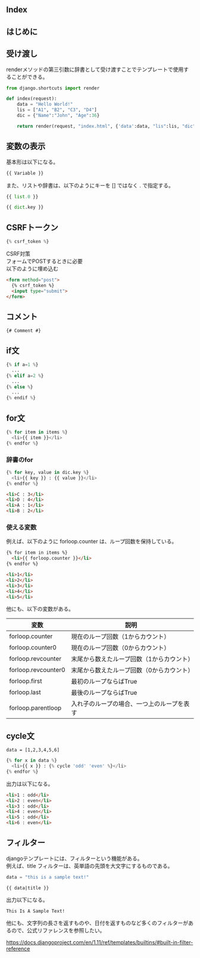 ## Index

## はじめに

## 受け渡し
renderメソッドの第三引数に辞書として受け渡すことでテンプレートで使用することができる。  
```python
from django.shortcuts import render

def index(request):
    data = "Hello World!"
    lis = ["A1", "B2", "C3", "D4"]
    dic = {"Name":"John", "Age":36}

    return render(request, "index.html", {'data':data, "lis":lis, "dic":dic})
```

## 変数の表示
基本形は以下になる。  
```python
{{ Variable }}
```

また、リストや辞書は、以下のようにキーを [] ではなく . で指定する。  
```python
{{ list.0 }}

{{ dict.key }}
```

## CSRFトークン
```python
{% csrf_token %}
```
CSRF対策  
フォームでPOSTするときに必要  
以下のように埋め込む  
```html
<form method="post">
  {% csrf_token %}
  <input type="submit">
</form>
```


## コメント
```
{# Comment #}
```


## if文
```python
{% if a=1 %}
  ...
{% elif a=2 %}
  ...
{% else %}
  ...
{% endif %}
```

## for文
```python
{% for item in items %}
  <li>{{ item }}</li>
{% endfor %}
```

### 辞書のfor
```python
{% for key, value in dic.key %}
  <li>{{ key }} : {{ value }}</li>
{% endfor %}
```

```html
<li>C : 3</li>
<li>D : 4</li>
<li>A : 1</li>
<li>B : 2</li>
```

### 使える変数
例えば、以下のように forloop.counter は、ループ回数を保持している。  
```html
{% for item in items %}
  <li>{{ forloop.counter }}</li>
{% endfor %}
```

```html
<li>1</li>
<li>2</li>
<li>3</li>
<li>4</li>
<li>5</li>
```

他にも、以下の変数がある。  

|変数                 |説明                   |
|-------------------|---------------------|
|forloop.counter    |現在のループ回数（1からカウント）    |
|forloop.counter0   |現在のループ回数（0からカウント）    |
|forloop.revcounter |末尾から数えたループ回数（1からカウント）|
|forloop.revcounter0|末尾から数えたループ回数（0からカウント）|
|forloop.first      |最初のループならばTrue        |
|forloop.last       |最後のループならばTrue        |
|forloop.parentloop |入れ子のループの場合、一つ上のループを表す|


## cycle文
```
data = [1,2,3,4,5,6]
```

```python
{% for x in data %}
  <li>{{ x }} : {% cycle 'odd' 'even' %}</li>
{% endfor %}
```

出力は以下になる。  

```html
<li>1 : odd</li>
<li>2 : even</li>
<li>3 : odd</li>
<li>4 : even</li>
<li>5 : odd</li>
<li>6 : even</li>
```

## フィルター
djangoテンプレートには、フィルターという機能がある。  
例えば、title フィルターは、英単語の先頭を大文字にするものである。  
```python
data = "this is a sample text!"
```

```
{{ data|title }}
```
出力以下になる。  
```
This Is A Sample Text!
```

他にも、文字列の長さを返すものや、日付を返すものなど多くのフィルターがあるので、公式リファレンスを参照したい。  

https://docs.djangoproject.com/en/1.11/ref/templates/builtins/#built-in-filter-reference
